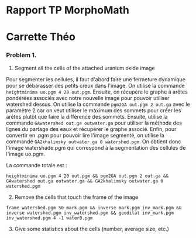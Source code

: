 # Rapport TP MorphoMath
# Carrette Théo

### Problem 1.

1. Segment all the cells of the attached uranium oxide image

Pour segmenter les cellules, il faut d'abord faire une fermeture dynamique pour se débarasser des petits creux dans l'image. On utilise la commande ```heightminima uo.pgm 4 20 out.pgm```. Ensuite, on récupère le graphe à arêtes pondérées associés avec notre nouvelle image pour pouvoir utiliser watershed dessus. On utilise la commande ```pgm2GA out.pgm 2 out.ga``` avec le paramètre 2 car on veut utiliser le maximum des sommets pour créer les arêtes plutôt que faire la différence des sommets. Ensuite, utilise la commande ```GAwatershed out.ga outwater.ga``` pour utiliser la méthode des lignes du partage des eaux et récupérer le graphe associé. Enfin, pour convertir en .pgm pour pouvoir lire l'image segmenté, on utilise la commande ```GA2khalimsky outwater.ga 0 watershed.pgm```. On obtient donc l'image watershade.pgm qui correspond à la segmentation des cellules de l'image uo.pgm.

La commande totale est : 

```heightminima uo.pgm 4 20 out.pgm && pgm2GA out.pgm 2 out.ga && GAwatershed out.ga outwater.ga && GA2khalimsky outwater.ga 0 watershed.pgm```

2. Remove the cells that touch the frame of the image

```frame watershed.pgm 50 mark.pgm && inverse mark.pgm inv_mark.pgm && inverse watershed.pgm inv_watershed.pgm && geodilat inv_mark.pgm inv_watershed.pgm 4 -1 waterB.pgm```

3. Give some statistics about the cells (number, average size, etc.)